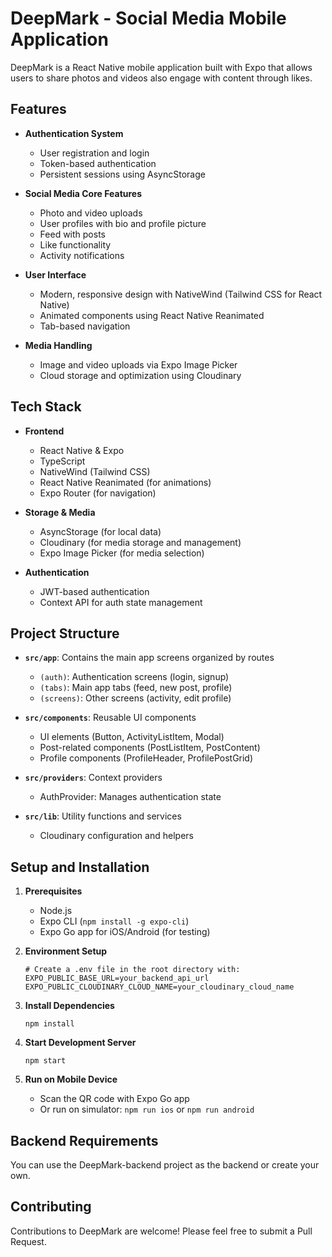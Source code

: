 # DeepMark - Social Media Mobile Application

DeepMark is a React Native mobile application built with Expo that allows users to share photos and videos also engage with content through likes.

## Features

- **Authentication System**
  - User registration and login
  - Token-based authentication
  - Persistent sessions using AsyncStorage

- **Social Media Core Features**
  - Photo and video uploads
  - User profiles with bio and profile picture
  - Feed with posts 
  - Like functionality
  - Activity notifications

- **User Interface**
  - Modern, responsive design with NativeWind (Tailwind CSS for React Native)
  - Animated components using React Native Reanimated
  - Tab-based navigation

- **Media Handling**
  - Image and video uploads via Expo Image Picker
  - Cloud storage and optimization using Cloudinary

## Tech Stack

- **Frontend**
  - React Native & Expo
  - TypeScript
  - NativeWind (Tailwind CSS)
  - React Native Reanimated (for animations)
  - Expo Router (for navigation)

- **Storage & Media**
  - AsyncStorage (for local data)
  - Cloudinary (for media storage and management)
  - Expo Image Picker (for media selection)

- **Authentication**
  - JWT-based authentication
  - Context API for auth state management

## Project Structure

- **`src/app`**: Contains the main app screens organized by routes
  - `(auth)`: Authentication screens (login, signup)
  - `(tabs)`: Main app tabs (feed, new post, profile)
  - `(screens)`: Other screens (activity, edit profile)

- **`src/components`**: Reusable UI components
  - UI elements (Button, ActivityListItem, Modal)
  - Post-related components (PostListItem, PostContent)
  - Profile components (ProfileHeader, ProfilePostGrid)

- **`src/providers`**: Context providers
  - AuthProvider: Manages authentication state

- **`src/lib`**: Utility functions and services
  - Cloudinary configuration and helpers

## Setup and Installation

1. **Prerequisites**
   - Node.js
   - Expo CLI (`npm install -g expo-cli`)
   - Expo Go app for iOS/Android (for testing)

2. **Environment Setup**
   ```
   # Create a .env file in the root directory with:
   EXPO_PUBLIC_BASE_URL=your_backend_api_url
   EXPO_PUBLIC_CLOUDINARY_CLOUD_NAME=your_cloudinary_cloud_name
   ```

3. **Install Dependencies**
   ```
   npm install
   ```

4. **Start Development Server**
   ```
   npm start
   ```

5. **Run on Mobile Device**
   - Scan the QR code with Expo Go app
   - Or run on simulator: `npm run ios` or `npm run android`

## Backend Requirements

You can use the DeepMark-backend project as the backend or create your own.

## Contributing

Contributions to DeepMark are welcome! Please feel free to submit a Pull Request.
